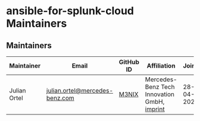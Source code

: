<!-- SPDX-License-Identifier: MIT --->
# ansible-for-splunk-cloud Maintainers

## Maintainers

| Maintainer   | Email                            | GitHub ID                         | Affiliation                                                                                                              | Joined     |
| ------------ | -------------------------------- | --------------------------------- | ------------------------------------------------------------------------------------------------------------------------ | ---------- |
| Julian Ortel | <julian.ortel@mercedes-benz.com> | [M3NIX](https://github.com/M3NIX) | Mercedes-Benz Tech Innovation GmbH, [imprint](https://github.com/mercedes-benz/foss/blob/master/PROVIDER_INFORMATION.md) | 28-04-2023 | 
